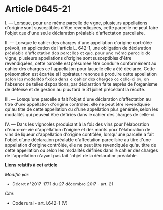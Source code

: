 # Article D645-21

I. ― Lorsque, pour une même parcelle de vigne, plusieurs appellations d'origine sont susceptibles d'être revendiquées, cette
parcelle ne peut faire l'objet que d'une seule déclaration préalable d'affectation parcellaire. 

II. ― Lorsque le cahier des charges d'une appellation d'origine contrôlée prévoit, en application de l'article L. 642-1, une
obligation de déclaration préalable d'affectation des parcelles et que, pour une même parcelle de vigne, plusieurs
appellations d'origine sont susceptibles d'être revendiquées, cette parcelle est présumée être conduite conformément au
cahier des charges de l'appellation pour laquelle elle a été déclarée. Cette présomption est écartée si l'opérateur renonce à
produire cette appellation selon les modalités fixées dans le cahier des charges de celle-ci ou, en l'absence de telles
dispositions, par déclaration faite auprès de l'organisme de défense et de gestion au plus tard le 31 juillet précédant la
récolte. 

III. ― Lorsqu'une parcelle a fait l'objet d'une déclaration d'affectation au titre d'une appellation d'origine contrôlée,
elle ne peut être revendiquée qu'au titre de cette appellation ou d'une appellation plus générale, selon les modalités qui
peuvent être définies dans le cahier des charges de celle-ci. 

IV. ― Dans les vignobles produisant à la fois des vins pour l'élaboration d'eaux-de-vie d'appellation d'origine et des moûts
pour l'élaboration de vins de liqueur d'appellation d'origine contrôlée, lorsqu'une parcelle a fait l'objet d'une déclaration
préalable d'affectation parcellaire au titre d'une appellation d'origine contrôlée, elle ne peut être revendiquée qu'au titre
de cette appellation ou selon les modalités définies dans le cahier des charges de l'appellation n'ayant pas fait l'objet de
la déclaration préalable.

**Liens relatifs à cet article**

_Modifié par_:

  - Décret n°2017-1771 du 27 décembre 2017 - art. 21

_Cite_:

  - Code rural - art. L642-1 (V)
